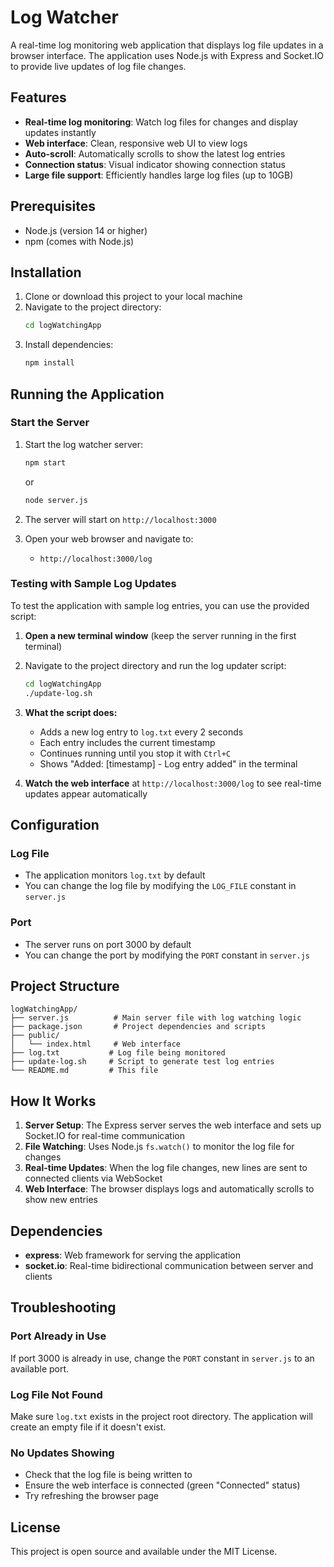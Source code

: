 # Log Watcher

A real-time log monitoring web application that displays log file updates in a browser interface. The application uses Node.js with Express and Socket.IO to provide live updates of log file changes.

## Features

- **Real-time log monitoring**: Watch log files for changes and display updates instantly
- **Web interface**: Clean, responsive web UI to view logs
- **Auto-scroll**: Automatically scrolls to show the latest log entries
- **Connection status**: Visual indicator showing connection status
- **Large file support**: Efficiently handles large log files (up to 10GB)

## Prerequisites

- Node.js (version 14 or higher)
- npm (comes with Node.js)

## Installation

1. Clone or download this project to your local machine
2. Navigate to the project directory:
   ```bash
   cd logWatchingApp
   ```
3. Install dependencies:
   ```bash
   npm install
   ```

## Running the Application

### Start the Server

1. Start the log watcher server:
   ```bash
   npm start
   ```
   or
   ```bash
   node server.js
   ```

2. The server will start on `http://localhost:3000`

3. Open your web browser and navigate to:
   - `http://localhost:3000/log`

### Testing with Sample Log Updates

To test the application with sample log entries, you can use the provided script:

1. **Open a new terminal window** (keep the server running in the first terminal)

2. Navigate to the project directory and run the log updater script:
   ```bash
   cd logWatchingApp
   ./update-log.sh
   ```

3. **What the script does:**
   - Adds a new log entry to `log.txt` every 2 seconds
   - Each entry includes the current timestamp
   - Continues running until you stop it with `Ctrl+C`
   - Shows "Added: [timestamp] - Log entry added" in the terminal

4. **Watch the web interface** at `http://localhost:3000/log` to see real-time updates appear automatically

## Configuration

### Log File

- The application monitors `log.txt` by default
- You can change the log file by modifying the `LOG_FILE` constant in `server.js`

### Port

- The server runs on port 3000 by default
- You can change the port by modifying the `PORT` constant in `server.js`

## Project Structure

```
logWatchingApp/
├── server.js          # Main server file with log watching logic
├── package.json       # Project dependencies and scripts
├── public/
│   └── index.html     # Web interface
├── log.txt           # Log file being monitored
├── update-log.sh     # Script to generate test log entries
└── README.md         # This file
```

## How It Works

1. **Server Setup**: The Express server serves the web interface and sets up Socket.IO for real-time communication
2. **File Watching**: Uses Node.js `fs.watch()` to monitor the log file for changes
3. **Real-time Updates**: When the log file changes, new lines are sent to connected clients via WebSocket
4. **Web Interface**: The browser displays logs and automatically scrolls to show new entries

## Dependencies

- **express**: Web framework for serving the application
- **socket.io**: Real-time bidirectional communication between server and clients

## Troubleshooting

### Port Already in Use
If port 3000 is already in use, change the `PORT` constant in `server.js` to an available port.

### Log File Not Found
Make sure `log.txt` exists in the project root directory. The application will create an empty file if it doesn't exist.

### No Updates Showing
- Check that the log file is being written to
- Ensure the web interface is connected (green "Connected" status)
- Try refreshing the browser page

## License

This project is open source and available under the MIT License. 